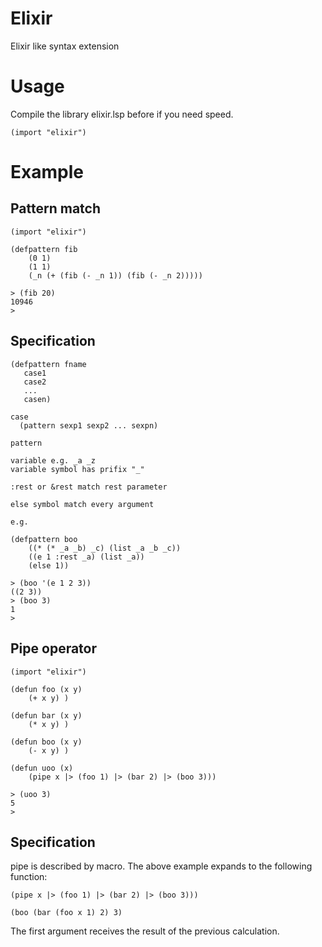 # Elixir
Elixir like syntax extension 

# Usage
Compile the library elixir.lsp before if you need speed. 

```
(import "elixir")
```

# Example

## Pattern match 

```
(import "elixir")

(defpattern fib
    (0 1)
    (1 1)
    (_n (+ (fib (- _n 1)) (fib (- _n 2)))))

> (fib 20)
10946
> 
```

## Specification

```
(defpattern fname
   case1
   case2
   ...
   casen)

case
  (pattern sexp1 sexp2 ... sexpn)

pattern

variable e.g. _a _z 
variable symbol has prifix "_"

:rest or &rest match rest parameter

else symbol match every argument 

e.g. 

(defpattern boo
    ((* (* _a _b) _c) (list _a _b _c))
    ((e 1 :rest _a) (list _a))
    (else 1))

> (boo '(e 1 2 3))
((2 3))
> (boo 3)
1
> 
```

## Pipe operator

```
(import "elixir")

(defun foo (x y)
    (+ x y) )

(defun bar (x y)
    (* x y) )

(defun boo (x y)
    (- x y) )

(defun uoo (x)
    (pipe x |> (foo 1) |> (bar 2) |> (boo 3)))

> (uoo 3)
5
> 
```

## Specification
pipe is described by macro. The above example expands to the following function: 

```
(pipe x |> (foo 1) |> (bar 2) |> (boo 3)))

(boo (bar (foo x 1) 2) 3)

```

The first argument receives the result of the previous calculation. 
